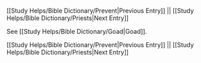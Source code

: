 [[Study Helps/Bible Dictionary/Prevent|Previous Entry]]  ||  [[Study Helps/Bible Dictionary/Priests|Next Entry]]

 See [[Study Helps/Bible Dictionary/Goad|Goad]].

[[Study Helps/Bible Dictionary/Prevent|Previous Entry]]  ||  [[Study Helps/Bible Dictionary/Priests|Next Entry]]